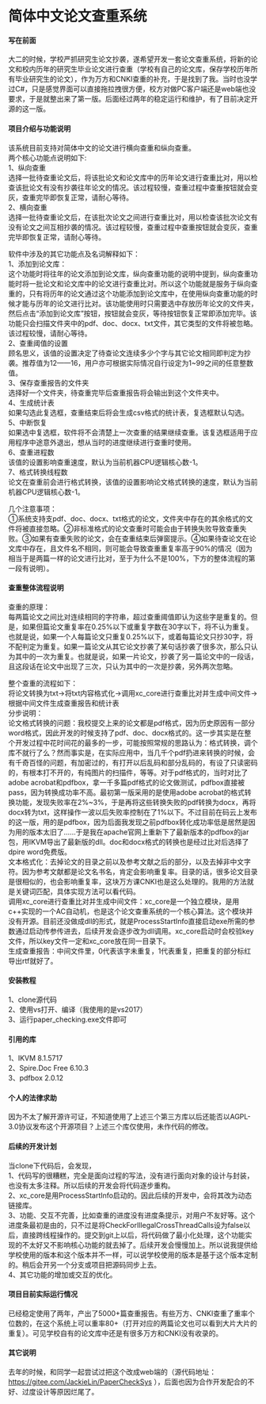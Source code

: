﻿# 简体中文论文查重系统

#### 写在前面
大二的时候，学校严抓研究生论文抄袭，遂希望开发一套论文查重系统，将新的论文和校内历年的研究生毕业论文进行查重（学校有自己的论文库，保存学校历年所有毕业研究生的论文），作为万方和CNKI查重的补充，于是找到了我。当时也没学过C#，只是感觉界面可以直接拖拉拽很方便，校方对做PC客户端还是web端也没要求，于是就整出来了第一版。后面经过两年的稳定运行和维护，有了目前决定开源的这一版。

#### 项目介绍与功能说明
该系统目前支持对简体中文的论文进行横向查重和纵向查重。  
两个核心功能点说明如下:  
1、纵向查重  
选择一批待查重论文后，将该批论文和论文库中的历年论文进行查重比对，用以检查该批论文有没有抄袭往年论文的情况。该过程较慢，查重过程中查重按钮就会变灰，查重完毕即恢复正常，请耐心等待。  
2、横向查重  
选择一批待查重论文后，在该批次论文之间进行查重比对，用以检查该批次论文有没有论文之间互相抄袭的情况。该过程较慢，查重过程中查重按钮就会变灰，查重完毕即恢复正常，请耐心等待。  
  
软件中涉及的其它功能点及名词解释如下：  
1、添加到论文库：  
这个功能时将往年的论文添加到论文库，纵向查重功能的说明中提到，纵向查重功能时将一批论文和论文库中的论文进行查重比对。所以这个功能就是服务于纵向查重的，只有将历年的论文通过这个功能添加到论文库中，在使用纵向查重功能的时候才能与历年的论文进行比对。该功能使用时只需要选中存放历年论文的文件夹，然后点击“添加到论文库”按钮，按钮就会变灰，等待按钮恢复正常即添加完毕。该功能只会扫描文件夹中的pdf、doc、docx、txt文件，其它类型的文件将被忽略。该过程较慢，请耐心等待。  
2、查重阈值的设置  
顾名思义，该值的设置决定了待查论文连续多少个字与其它论文相同即判定为抄袭。推荐值为12——16，用户亦可根据实际情况自行设定为1~99之间的任意整数值。  
3、保存查重报告的文件夹  
选择好一个文件夹，待查重完毕后查重报告将会输出到这个文件夹中。  
4、生成统计表  
如果勾选此复选框，查重结束后将会生成csv格式的统计表，复选框默认勾选。  
5、中断恢复  
如果选中复选框，软件将不会清楚上一次查重的结果继续查重。该复选框适用于应用程序中途意外退出，想从当时的进度继续进行查重时使用。  
6、查重进程数  
该值的设置影响查重速度，默认为当前机器CPU逻辑核心数-1。  
7、格式转换线程数  
论文在查重前会进行格式转换，该值的设置影响论文格式转换的速度，默认为当前机器CPU逻辑核心数-1。  

几个注意事项：  
①系统支持支pdf、doc、docx、txt格式的论文，文件夹中存在的其余格式的文件将被直接忽略。②非标准格式的论文查重时可能会由于转换失败导致查重失败。③如果有查重失败的论文，会在查重结束后弹窗提示。④如果待查论文在论文库中存在，且文件名不相同，则可能会导致查重重复率高于90%的情况（因为相当于是两篇一样的论文进行比对，至于为什么不是100%，下方的整体流程的第一段有说明）。


#### 查重整体流程说明
查重的原理：  
每两篇论文之间比对连续相同的字符串，超过查重阈值即认为这些字是重复的。但是，如果但篇论文重复率在0.25%以下或重复字数在30字以下，将不认为重复。也就是说，如果一个人每篇论文只重复0.25%以下，或着每篇论文只抄30字，将不配判定为重复。如果一篇论文从其它论文抄袭了某句话抄袭了很多次，那么只认为其中的一次为重复。也就是说，如果一片论文，抄袭了另一篇论文中的一段话，且这段话在论文中出现了三次，只认为其中的一次是抄袭，另外两次忽略。

整个查重的流程如下：  
将论文转换为txt->将txt内容格式化->调用xc_core进行查重比对并生成中间文件->根据中间文件生成查重报告和统计表  
分步说明：  
论文格式转换的问题：我校提交上来的论文都是pdf格式，因为历史原因有一部分word格式，因此开发的时候支持了pdf、doc、docx格式的。这一步其实是在整个开发过程中花时间花的最多的一步，可能按照常规的思路认为：格式转换，调个库不就行了么？然而事实是，在实际应用中，当几千个pdf扔进来转换的时候，会有千奇百怪的问题，有加密过的，有打开以后乱码和部分乱码的，有设了只读密码的，有根本打不开的，有纯图片的扫描件，等等。对于pdf格式的，当时对比了adobe acrobat和pdfbox，拿一千多篇pdf格式的论文做测试，pdfbox直接被pass，因为转换成功率不高。最初第一版采用的是使用adobe acrobat的格式转换功能，发现失败率在2%~3%，于是再将这些转换失败的pdf转换为docx，再将docx转为txt，这样操作一波以后失败率控制在了1%以下。不过目前在码云上发布的这一版，用的是pdfbox，因为后面我发现之前pdfbox转化成功率低是居然是因为用的版本太旧了......于是我在apache官网上重新下了最新版本的pdfbox的jar包，用IKVM导出了最新版的dll。doc和docx格式的转换也是经过比对后选择了dpire word免费版。  
文本格式化：去掉论文的目录之前以及参考文献之后的部分，以及去掉非中文字符。因为参考文献都是论文名书名，肯定会影响重复率。目录的话，很多论文目录是很相似的，也会影响重复率，这块万方课CNKI也是这么处理的。我用的方法就是关键词匹配，具体实现方法可以看代码。  
调用xc_core进行查重比对并生成中间文件：xc_core是一个独立模块，是用c++实现的一个AC自动机，也是这个论文查重系统的一个核心算法。这个模块并没有开源。目前还没做成dll的形式，就是ProcessStartInfo直接启动exe所需的参数通过启动传参传进去，后续开发会逐步改为dll调用。xc_core启动时会校验key文件，所以key文件一定和xc_core放在同一目录下。  
生成查重报告：中间文件里，0代表该字未重复，1代表重复，把重复的部分标红导出rtf就好了。  

#### 安装教程
1、clone源代码  
2、使用vs打开、编译（我使用的是vs2017）  
3、运行paper_checking.exe文件即可  

#### 引用的库
1、IKVM 8.1.5717  
2、Spire.Doc Free 6.10.3  
3、pdfbox 2.0.12  

#### 个人的法律求助
因为不太了解开源许可证，不知道使用了上述三个第三方库以后还能否以AGPL-3.0协议发布这个开源项目？上述三个库仅使用，未作代码的修改。  

#### 后续的开发计划
当clone下代码后，会发现，  
1、代码写的很糟糕，完全是面向过程的写法，没有进行面向对象的设计与封装，也没有太多注释。所以后续的开发会将代码逐步重构。  
2、xc_core是用ProcessStartInfo启动的。因此后续的开发中，会将其改为动态链接库。  
3、功能、交互不完善，比如查重的进度没有进度条提示，对用户不友好等。这个进度条最初是由的，只不过是将CheckForIllegalCrossThreadCalls设为false以后，直接跨线程操作的。提交到git上以后，将代码做了最小化处理，这个功能实现的不太好又不影响核心功能的就去掉了。后续开发会慢慢加上。所以说我提供给学校使用的版本和这个版本并不一样，可以说学校使用的版本是基于这个版本定制的。稍后会开另一个分支或项目把源码同步上去。  
4、其它功能的增加或交互的优化。  

#### 项目目前实际运行情况
已经稳定使用了两年，产出了5000+篇查重报告。有些万方、CNKI查重了重率个位数的，在这个系统上可以重率80+（打开对应的两篇论文也可以看到大片大片的重复）。可见学校自有的论文库中还是有很多万方和CNKI没有收录的。  

#### 其它说明
去年的时候，和同学一起尝试过把这个改成web端的（源代码地址：https://gitee.com/JackieLin/PaperCheckSys ），后面也因为合作开发配合的不好、过度设计等原因烂尾了。  